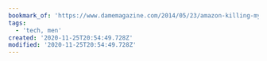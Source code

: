 ```yaml
---
bookmark_of: 'https://www.damemagazine.com/2014/05/23/amazon-killing-my-sex-life/'
tags:
  - 'tech, men'
created: '2020-11-25T20:54:49.728Z'
modified: '2020-11-25T20:54:49.728Z'
---
```

 
